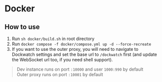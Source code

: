 # Docker

## How to use
1. Run `sh docker/build.sh` in root directory
2. Run `docker compose -f docker/compose.yml up -d --force-recreate`
3. If you want to use the outer proxy, you will need to navigate to Dockwatch settings and set the base url to `/dockwatch` first (and update the WebSocket url too, if you need shell support).

> Dev instance runs on port `:10000` and user `1000:990` by default  
> Outer proxy runs on port `:10001` by default